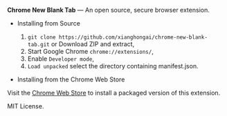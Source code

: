 **Chrome New Blank Tab** — An open source, secure browser extension.

- Installing from Source
    1. `git clone https://github.com/xianghongai/chrome-new-blank-tab.git` or Download ZIP and extract,
    2. Start Google Chrome `chrome://extensions/`,
    3. Enable `Developer mode`,
    4. `Load unpacked` select the directory containing manifest.json.

- Installing from the Chrome Web Store

Visit the [Chrome Web Store](https://chrome.google.com/webstore/detail/cabldmpgildmaknffcomphjfnbemefdf) to install a packaged version of this extension.

MIT License.
